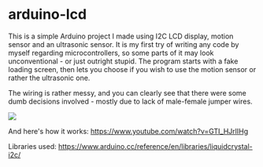 # arduino-lcd

This is a simple Arduino project I made using I2C LCD display, motion sensor and an ultrasonic sensor. It is my first try of writing any code by myself regarding microcontrollers, so some parts of it may look unconventional - or just outright stupid.
The program starts with a fake loading screen, then lets you choose if you wish to use the motion sensor or rather the ultrasonic one.

The wiring is rather messy, and you can clearly see that there were some dumb decisions involved - mostly due to lack of male-female jumper wires.

<img src="https://i.imgur.com/I8fV4cC.jpg"/>

And here's how it works:
https://www.youtube.com/watch?v=GTI_HJrlIHg

Libraries used:
https://www.arduino.cc/reference/en/libraries/liquidcrystal-i2c/

